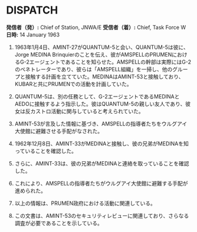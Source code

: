# DISPATCH

**発信者（発）:** Chief of Station, JNWA/E
**受信者（着）:** Chief, Task Force W
**日時:** 14 January 1963

1. 1963年1月4日、AMINT-27がQUANTUM-5と会い、QUANTUM-5は彼に、Jorge MEDINA Brinquierのことを伝え、彼がAMSPELLのPRUMENにおけるG-2エージェントであることを知らせた。AMSPELLの幹部は実際にはG-2のペネトレーターであり、彼らは「AMSPELL組織」を一掃し、他のグループと接触する計画を立てていた。MEDINAはAMINT-53と接触しており、KUBARと共にPRUMENでの活動を計画していた。

2. QUANTUM-5は、別の任務として、G-2エージェントであるMEDINAとAEDOに接触するよう指示した。彼はQUANTUM-5の親しい友人であり、彼女は反カストロ活動に関与していると考えられていた。

3. AMINT-53が言及した情報に基づき、AMSPELLの指導者たちをウルグアイ大使館に避難させる手配がなされた。

4. 1962年12月8日、AMINT-33がMEDINAと接触し、彼の兄弟がMEDINAを知っていることを確認した。

5. さらに、AMINT-33は、彼の兄弟がMEDINAと連絡を取っていることを確認した。

6. これにより、AMSPELLの指導者たちがウルグアイ大使館に避難する手配が進められた。

7. 以上の情報は、PRUMEN政府における活動に関連している。

8. この文書は、AMINT-53のセキュリティレビューに関連しており、さらなる調査が必要であることを示している。